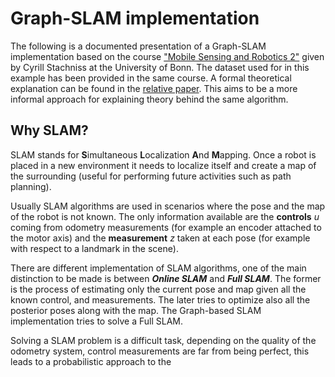 # **Graph-SLAM implementation**

The following is a documented presentation of a Graph-SLAM implementation based on the course ["Mobile Sensing and Robotics 2"](https://www.ipb.uni-bonn.de/msr2-2020/) given by Cyrill Stachniss at the University of Bonn. The dataset used for in this example has been provided in the same course. A formal theoretical explanation can be found in the [relative paper](http://www2.informatik.uni-freiburg.de/~stachnis/pdf/grisetti10titsmag.pdf). This aims to be a more informal approach for explaining theory behind the same algorithm. 

## **Why SLAM?**

SLAM stands for **S**imultaneous **L**ocalization **A**nd **M**apping. Once a robot is placed in a new environment it needs to localize itself and create a map of the surrounding (useful for performing future activities such as path planning). 

Usually SLAM algorithms are used in scenarios where the pose and the map of the robot is not known. The only information available are the **controls** *u* coming from odometry measurements (for example an encoder attached to the motor axis) and the **measurement** *z* taken at each pose (for example with respect to a landmark in the scene).

There are different implementation of SLAM algorithms, one of the main distinction to be made is between ***Online SLAM*** and ***Full SLAM***. The former is the process of estimating only the current pose and map given all the known control, and measurements. The later tries to optimize also all the posterior poses along with the map. The Graph-based SLAM implementation tries to solve a Full SLAM.

Solving a SLAM problem is a difficult task, depending on the quality of the odometry system, control measurements are far from being perfect, this leads to a probabilistic approach to the 





